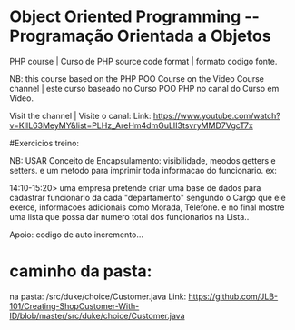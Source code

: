 



# Object Oriented Programming -- Programação Orientada a Objetos
 
 PHP course | Curso de PHP
 source code format | formato codigo fonte.
 
 NB: this course based on the PHP POO Course
 on the Video Course channel |  este curso baseado no Curso POO PHP no canal do Curso em Vídeo.

 Visit the channel | Visite o canal:
 Link: https://www.youtube.com/watch?v=KlIL63MeyMY&list=PLHz_AreHm4dmGuLII3tsvryMMD7VgcT7x



 #Exercicios treino:

NB: USAR Conceito de Encapsulamento: visibilidade, meodos getters e setters. e um metodo para imprimir toda informacao do funcionario.
ex:

 14:10-15:20> 
 uma empresa pretende criar uma base de dados para cadastrar funcionario da cada "departamento" sengundo o Cargo que ele exerce, informacoes adicionais como Morada, Telefone.  e no final mostre uma lista que possa dar numero total dos funcionarios na Lista..


Apoio: codigo de auto incremento... 
# caminho da pasta:
na pasta: /src/duke/choice/Customer.java
Link: https://github.com/JLB-101/Creating-ShopCustomer-With-ID/blob/master/src/duke/choice/Customer.java